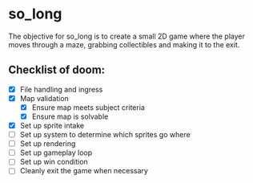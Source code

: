 # so_long
The objective for so_long is to create a small 2D game where the player moves
through a maze, grabbing collectibles and making it to the exit.

## Checklist of doom:
- [x] File handling and ingress
- [x] Map validation
  - [x] Ensure map meets subject criteria
  - [x] Ensure map is solvable
- [x] Set up sprite intake
- [ ] Set up system to determine which sprites go where
- [ ] Set up rendering
- [ ] Set up gameplay loop
- [ ] Set up win condition
- [ ] Cleanly exit the game when necessary
